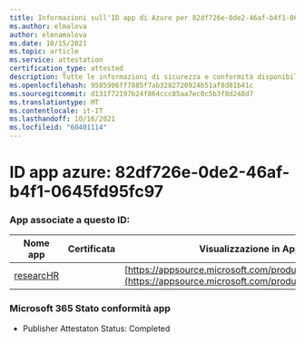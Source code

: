 ```yaml
---
title: Informazioni sull'ID app di Azure per 82df726e-0de2-46af-b4f1-0645fd95fc97
ms.author: elmalova
author: elenamalova
ms.date: 10/15/2021
ms.topic: article
ms.service: attestation
certification_type: attested
description: Tutte le informazioni di sicurezza e conformità disponibili per 82df726e-0de2-46af-b4f1-0645fd95fc97.
ms.openlocfilehash: 9585906ff7885f7ab3282720924b51af8d81b41c
ms.sourcegitcommit: d131f72197b24f864ccc85aa7ec0c5b3f8d248d7
ms.translationtype: MT
ms.contentlocale: it-IT
ms.lasthandoff: 10/16/2021
ms.locfileid: "60401114"
---
```

# <a name="azure-app-id-82df726e-0de2-46af-b4f1-0645fd95fc97"></a>ID app azure: 82df726e-0de2-46af-b4f1-0645fd95fc97


### <a name="apps-associated-with-this-id"></a>App associate a questo ID:
| **Nome app** | **Certificata** | **Visualizzazione in AppSource** |
|--------------|---------------|-----------------------|
| [researcHR](https://docs.microsoft.com/microsoft-365-app-certification/forward/WA200002557) |  | [https://appsource.microsoft.com/product/office/WA200002557](https://appsource.microsoft.com/product/office/WA200002557) |

### <a name="microsoft-365-app-compliance-status"></a>Microsoft 365 Stato conformità app
- Publisher Attestaton Status: Completed
